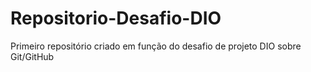 # Repositorio-Desafio-DIO
Primeiro repositório criado em função do desafio de projeto DIO sobre Git/GitHub
